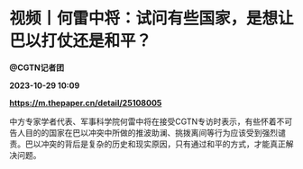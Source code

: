 # 视频丨何雷中将：试问有些国家，是想让巴以打仗还是和平？
**@CGTN记者团**

**2023-10-29 10:09**

**https://m.thepaper.cn/detail/25108005**

中方专家学者代表、军事科学院何雷中将在接受CGTN专访时表示，有些怀着不可告人目的的国家在巴以冲突中所做的推波助澜、挑拨离间等行为应该受到强烈谴责。巴以冲突的背后是复杂的历史和现实原因，只有通过和平的方式，才能真正解决问题。